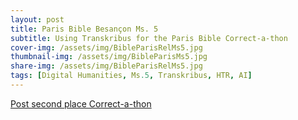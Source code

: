 ```yaml
---
layout: post
title: Paris Bible Besançon Ms. 5
subtitle: Using Transkribus for the Paris Bible Correct-a-thon
cover-img: /assets/img/BibleParisRelMs5.jpg
thumbnail-img: /assets/img/BibleParisMs5.jpg
share-img: /assets/img/BibleParisRelMs5.jpg
tags: [Digital Humanities, Ms.5, Transkribus, HTR, AI]
---
```

<base target="_blank">

[Post second place Correct-a-thon](https://parisbible.github.io/2023-05-19-PBPCorrect-a-Thon-Besancon2-BesanconMs5/)
